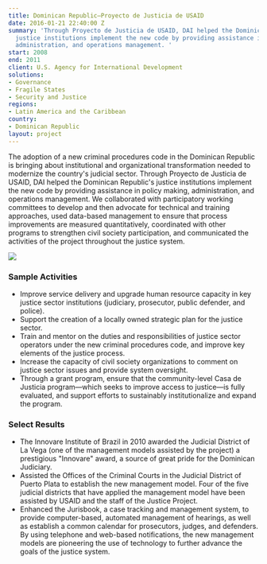 ```yaml
---
title: Dominican Republic—Proyecto de Justicia de USAID
date: 2016-01-21 22:40:00 Z
summary: 'Through Proyecto de Justicia de USAID, DAI helped the Dominican Republic’s
  justice institutions implement the new code by providing assistance in policy making,
  administration, and operations management. '
start: 2008
end: 2011
client: U.S. Agency for International Development
solutions:
- Governance
- Fragile States
- Security and Justice
regions:
- Latin America and the Caribbean
country:
- Dominican Republic
layout: project
---
```


The adoption of a new criminal procedures code in the Dominican Republic is bringing about institutional and organizational transformation needed to modernize the country's judicial sector. Through Proyecto de Justicia de USAID, DAI helped the Dominican Republic's justice institutions implement the new code by providing assistance in policy making, administration, and operations management. We collaborated with participatory working committees to develop and then advocate for technical and training approaches, used data-based management to ensure that process improvements are measured quantitatively, coordinated with other programs to strengthen civil society participation, and communicated the activities of the project throughout the justice system.

![][1]

### Sample Activities

* Improve service delivery and upgrade human resource capacity in key justice sector institutions (judiciary, prosecutor, public defender, and police).
* Support the creation of a locally owned strategic plan for the justice sector.
* Train and mentor on the duties and responsibilities of justice sector operators under the new criminal procedures code, and improve key elements of the justice process.
* Increase the capacity of civil society organizations to comment on justice sector issues and provide system oversight.
* Through a grant program, ensure that the community-level Casa de Justicia program—which seeks to improve access to justice—is fully evaluated, and support efforts to sustainably institutionalize and expand the program.

### Select Results

* The Innovare Institute of Brazil in 2010 awarded the Judicial District of La Vega (one of the management models assisted by the project) a prestigious "Innovare" award, a source of great pride for the Dominican Judiciary.
* Assisted the Offices of the Criminal Courts in the Judicial District of Puerto Plata to establish the new management model. Four of the five judicial districts that have applied the management model have been assisted by USAID and the staff of the Justice Project.
* Enhanced the Jurisbook, a case tracking and management system, to provide computer-based, automated management of hearings, as well as establish a common calendar for prosecutors, judges, and defenders. By using telephone and web-based notifications, the new management models are pioneering the use of technology to further advance the goals of the justice system.

[1]: https://assetify-dai.com/projects/DRjustice.jpg